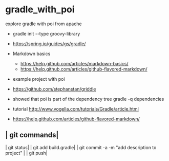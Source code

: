 # gradle_with_poi
explore gradle with poi from apache

* gradle init --type groovy-library

* https://spring.io/guides/gs/gradle/

* Markdown basics
	* https://help.github.com/articles/markdown-basics/
	* https://help.github.com/articles/github-flavored-markdown/
	
* example project with poi
* https://github.com/stephanstan/griddle

* showed that poi is part of the dependency tree
gradle -q dependencies

* tutorial
http://www.vogella.com/tutorials/Gradle/article.html


* https://help.github.com/articles/github-flavored-markdown/

| git commands| 
------------------
| git status| 
| git add build.gradle| 
| git commit -a -m "add description to project" | 
| git push| 
 